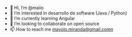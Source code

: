 - 👋 Hi, I’m @maiio
- 👀 I’m interested in desarrollo de software (Java / Python)
- 🌱 I’m currently learning Angular
- 💞️ I’m looking to collaborate on open source
- 📫 How to reach me mayolo.miranda@gmail.comn

<!---
maiio/maiio is a ✨ special ✨ repository because its `README.md` (this file) appears on your GitHub profile.
You can click the Preview link to take a look at your changes.
--->
